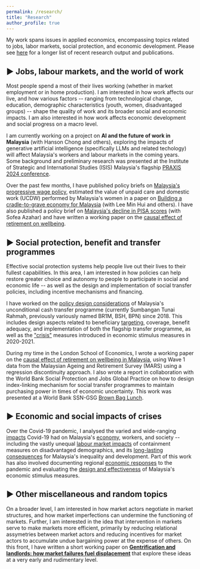 ```yaml
---
permalink: /research/
title: "Research"
author_profile: true
---
```


My work spans issues in applied economics, encompassing topics related to jobs, labor markets, social protection, and economic development. Please see <a href="https://calvinchengkw.github.io/publications">here</a> for a longer list of recent research output and publications. 

## ▶ Jobs, labour markets, and the world of work

Most people spend a most of their lives working (whether in market employment or in home production). I am interested in how work affects our live, and how various factors -- ranging from technological change, education, demographic characteristics (youth, women, disadvantaged groups) -- shape the quality of work and its broader social and economic impacts. I am also interested in how work affects economic development and social progress on a macro level. 

I am currently working on a project on <strong>AI and the future of work in Malaysia</strong> (with Hanson Chong and others), exploring the impacts of generative artificial intelligence (specifically LLMs and related techology) will affect Malaysia's workers and labour markets in the coming years. Some background and preliminary research was presented at the Institute of Strategic and International Studies (ISIS) Malaysia's flagship <a href="/talks/2012-03-01-talk-praxis2024">PRAXIS 2024 conference</a>.

Over the past few months, I have published policy briefs on <a href="https://www.isis.org.my/2024/03/25/malaysias-progressive-wage-policy/">Malaysia's progressive wage policy</a>, estimated the value of unpaid care and domestic work (UCDW) performed by Malaysia's women in a paper on <a href="https://www.isis.org.my/2024/06/12/building-a-cradle-to-grave-care-economy-for-malaysia-2/">Building a cradle-to-grave economy for Malaysia</a> (with Lee Min Hui and others). I have also published a policy brief on <a href="https://www.isis.org.my/2024/07/16/understanding-malaysias-decline-in-pisa-scores-causes-and-consequences/">Malaysia's decline in PISA scores</a> (with Sofea Azahar) and have written a working paper on the <a href="/posts/2024/01/retirement-wellbeing-1">causal effect of retirement on wellbeing</a>.

## ▶ Social protection, benefit and transfer programmes

Effective social protection systems help people live out their lives to their fullest capabilities. In this area, I am interested in how policies can help restore greater choice and autonomy to people to participate in social and economic life -- as well as the design and implementation of social transfer policies, including incentive mechanisms and financing.

I have worked on the <a href="https://www.isis.org.my/wp-content/uploads/2019/08/Bantuan-Sara-Hidup-Design-Considerations-fina.pdf">policy design considerations</a> of Malaysia's unconditional cash transfer programme (currently Sumbangan Tunai Rahmah, previously variously named BR1M, BSH, BPN) since 2018. This includes design aspects related to beneficiary <a href="https://www.isis.org.my/2018/09/13/making-br1m-work/">targeting,</a> coverage, benefit adequacy, and implementation of both the flagship transfer programme, as well as the <a href="https://www.isis.org.my/2020/04/02/evaluating-the-bpn-bsh-cash-transfers-in-the-%e2%80%8bprihatin%e2%80%8b-stimulus-package/">"crisis"</a> measures introduced in economic stimulus measures in 2020-2021.

During my time in the London School of Economics, I wrote a working paper on the [causal effect of retirement on wellbeing in Malaysia](/posts/2024/01/retirement-wellbeing-1), using Wave 1 data from the Malaysian Ageing and Retirement Survey (MARS) using a regression discontinuity approach. I also wrote a report in collaboration with the World Bank Social Protection and Jobs Global Practice on how to design index-linking mechanism for social transfer programmes to maintain purchasing power in times of economic uncertainty. This work was presented at a World Bank SSN-GSG <a href="https://cdnapisec.kaltura.com/index.php/extwidget/preview/partner_id/1930181/uiconf_id/29317392/entry_id/1_ddedyz6l/embed/dynamic">Brown Bag Lunch</a>.

## ▶ Economic and social impacts of crises 

Over the Covid-19 pandemic, I analysed the varied and wide-ranging <a href="https://www.isis.org.my/2023/11/01/post-covid-19-recovery-and-quest-for-good-jobs/">impacts</a> Covid-19 had on Malaysia's <a href="https://www.isis.org.my/wp-content/uploads/2022/02/Calvin-Cheng-Socioeconomic-impacts-of-Covid-19-and-Malaysia.pdf">economy</a>, workers, and society -- including the vastly unequal <a href="https://www.isis.org.my/wp-content/uploads/2020/12/PUSHED-TO-THE-MARGIN-POLICY-BRIEF.pdf">labour market impacts</a> of containment measures on disadvantaged demographics, and its <a href="https://www.isis.org.my/2022/04/20/crisis-of-inequality-covid-19s-long-lasting-economic-impacts/">long-lasting consequences</a> for Malaysia's inequality and development. Part of this work has also involved documenting regional <a href="https://muse.jhu.edu/article/846877/summary">economic responses</a> to the pandemic and evaluating the <a href="https://www.isis.org.my/2021/06/01/fiscal-size-matters-pt-2-permerkasa-plus-and-malaysias-economic-stimulus-packages/">design and effectiveness</a> of Malaysia's economic stimulus measures.

## ▶ Other miscellaneous and random topics

On a broader level, I am interested in how market actors negotiate in market structures, and how market imperfections can undermine the functioning of markets. Further, I am interested in the idea that intervention in markets serve to make markets more efficient, primarily by reducing relational assymetries between market actors and reducing incentives for market actors to accumulate undue bargaining power at the expense of others. On this front, I have written a short working paper on <strong><a href="/posts/2024/02/gentrification">Gentrification and landlords: how market failures fuel displacement</a></strong> that explore these ideas at a very early and rudimentary level. 
 

